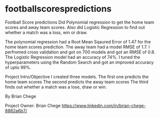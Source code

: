 # footballscorespredictions
Football Score predictions
Did Polynomial regression to get the home team scores and away team scores. Also did Logistic Regression to find out whether a match was a loss, win or draw.


The polynomial regression had a Root Mean Sqaured Error of 1.47 for the home team scores prediction. The away team had a model RMSE of 1.7. I perfromed cross validation and got on 700 models and got an RMSE of 0.8. 
The Logistic Regression model had an accuracy of 74%. I tuned the hyperparameters using the Random Search and got an improved accuracy of upto 99%.


Project Intro/Objective
I created three models. 
The first one predicts the home team scores
The second predicts the away team scores
The third finds out whether a match was a lose, draw or win.

By Brian Chege



Project Owner: Brian Chege https://www.linkedin.com/in/brian-chege-8882a6b7/
